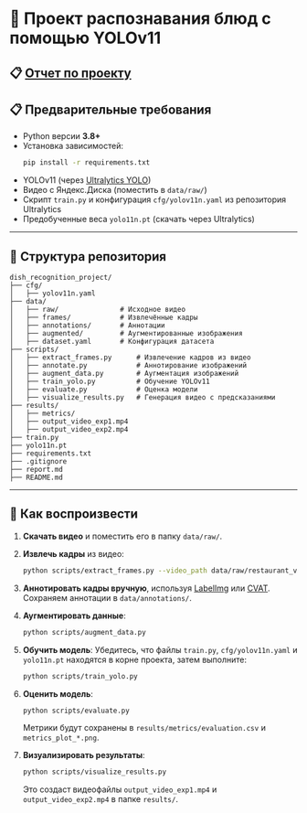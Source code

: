 
# 🧠 Проект распознавания блюд с помощью YOLOv11

## 📋 [Отчет по проекту](https://github.com/Almas1989/comp_vision_proj/blob/main/report.md)

## 📋 Предварительные требования

- Python версии **3.8+**
- Установка зависимостей:
  ```bash
  pip install -r requirements.txt
  ```
- YOLOv11 (через [Ultralytics YOLO](https://github.com/ultralytics/ultralytics))
- Видео с Яндекс.Диска (поместить в `data/raw/`)
- Скрипт `train.py` и конфигурация `cfg/yolov11n.yaml` из репозитория Ultralytics
- Предобученные веса `yolo11n.pt` (скачать через Ultralytics)

---

## 📁 Структура репозитория

```
dish_recognition_project/
├── cfg/
│   ├── yolov11n.yaml
├── data/
│   ├── raw/               # Исходное видео
│   ├── frames/            # Извлечённые кадры
│   ├── annotations/       # Аннотации
│   ├── augmented/         # Аугментированные изображения
│   ├── dataset.yaml       # Конфигурация датасета
├── scripts/
│   ├── extract_frames.py      # Извлечение кадров из видео
│   ├── annotate.py            # Аннотирование изображений
│   ├── augment_data.py        # Аугментация изображений
│   ├── train_yolo.py          # Обучение YOLOv11
│   ├── evaluate.py            # Оценка модели
│   ├── visualize_results.py   # Генерация видео с предсказаниями
├── results/
│   ├── metrics/
│   ├── output_video_exp1.mp4
│   ├── output_video_exp2.mp4
├── train.py
├── yolo11n.pt
├── requirements.txt
├── .gitignore
├── report.md
├── README.md
```

---

## 🚀 Как воспроизвести

1. **Скачать видео** и поместить его в папку `data/raw/`.

2. **Извлечь кадры** из видео:
   ```bash
   python scripts/extract_frames.py --video_path data/raw/restaurant_video.mp4 --output_dir data/frames --fps 1
   ```

3. **Аннотировать кадры вручную**, используя [LabelImg](https://github.com/tzutalin/labelImg) или [CVAT](https://github.com/opencv/cvat). Сохраняем аннотации в `data/annotations/`.

4. **Аугментировать данные**:
   ```bash
   python scripts/augment_data.py
   ```

5. **Обучить модель**:
   Убедитесь, что файлы `train.py`, `cfg/yolov11n.yaml` и `yolo11n.pt` находятся в корне проекта, затем выполните:
   ```bash
   python scripts/train_yolo.py
   ```

6. **Оценить модель**:
   ```bash
   python scripts/evaluate.py
   ```
   Метрики будут сохранены в `results/metrics/evaluation.csv` и `metrics_plot_*.png`.

7. **Визуализировать результаты**:
   ```bash
   python scripts/visualize_results.py
   ```
   Это создаст видеофайлы `output_video_exp1.mp4` и `output_video_exp2.mp4` в папке `results/`.
